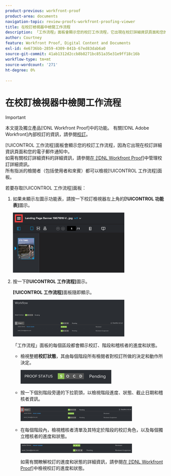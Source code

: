 ```yaml
---
product-previous: workfront-proof
product-area: documents
navigation-topic: review-proofs-workfront-proofing-viewer
title: 在校訂檢視器中檢閱工作流程
description: 「工作流程」面板會顯示您的校訂工作流程，它出現在校訂詳細資訊頁面和您的電子郵件通知中。 如需校訂詳細資訊的詳細資訊，請參閱在Workfront Proof中管理校訂詳細資訊。 所有指派的稽核者（包括使用者和來賓）都可以檢視「工作流程」面板。
author: Courtney
feature: Workfront Proof, Digital Content and Documents
exl-id: 4e6736bb-2859-4309-841b-67ed83dab6a0
source-git-commit: 41ab1312d2ccb8b8271bc851a35e31e9ff18c16b
workflow-type: tm+mt
source-wordcount: '271'
ht-degree: 0%

---
```


# 在校訂檢視器中檢閱工作流程

>[!IMPORTANT]
>
>本文提及獨立產品[!DNL Workfront Proof]中的功能。 有關[!DNL Adobe Workfront]內部校訂的資訊，請參閱[校訂](../../../review-and-approve-work/proofing/proofing.md)。

[!UICONTROL 工作流程]面板會顯示您的校訂工作流程，因為它出現在校訂詳細資訊頁面和您的電子郵件通知中。\
如需有關校訂詳細資料的詳細資訊，請參閱[在 [!DNL Workfront Proof]](../../../workfront-proof/wp-work-proofsfiles/manage-your-work/manage-proof-details.md)中管理校訂詳細資訊。\
所有指派的檢閱者（包括使用者和來賓）都可以檢視[!UICONTROL 工作流程]面板。

若要存取[!UICONTROL 工作流程]面板：

1. 如果未顯示左圖示功能表，請按一下校訂檢視器左上角的&#x200B;**[!UICONTROL 功能表]**&#x200B;圖示。

   ![Menu_icon_in_Proofing_Viewer.png](assets/menu-icon-in-proofing-viewer-350x188.png)

1. 按一下&#x200B;**[!UICONTROL 工作流程]**&#x200B;圖示。

   **[!UICONTROL 工作流程]**&#x200B;面板隨即顯示。

   ![](assets/workflow-panel-350x115.png)

   「工作流程」面板的每個區段都會顯示校訂、階段和稽核者的進度和狀態。

   * 檢視整體&#x200B;**校訂狀態**，其由每個階段所有檢閱者對校訂所做的決定和動作所決定。

     ![熒幕擷圖_2018-05-01_10-23-53.png](assets/screenshot-2018-05-01-10-23-53-285x43.png)

   * 按一下個別階段旁邊的下拉箭頭，以檢視階段進度、狀態、截止日期和稽核者資訊。

     ![Screen_Shot_2018-05-01_at_2.01.22_PM.png](assets/screen-shot-2018-05-01-at-2.01.22-pm-350x46.png)

   * 在每個階段內，檢視稽核者清單及其特定於階段的校訂角色，以及每個獨立稽核者的進度和狀態。

     ![Screen_Shot_2018-05-01_at_10.33.37_AM.png](assets/screen-shot-2018-05-01-at-10.33.37-am-350x29.png)

     如需有關瞭解校訂的進度和狀態的詳細資訊，請參閱[在 [!DNL Workfront Proof]](../../../workfront-proof/wp-work-proofsfiles/manage-your-work/view-progress-and-status-of-proof.md)中檢視校訂的進度和狀態。
